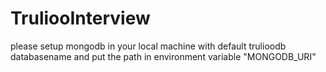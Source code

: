 # TruliooInterview

please setup mongodb in your local machine
with default trulioodb databasename
and put the path in environment variable "MONGODB_URI"
